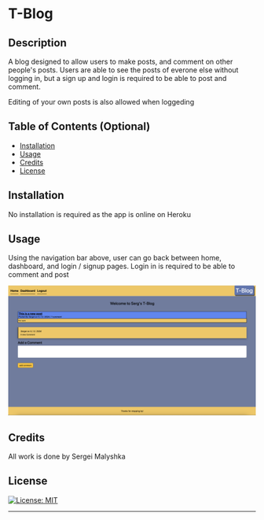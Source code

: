 # T-Blog

## Description

A blog designed to allow users to make posts, and comment on other people's posts. Users are able to see the posts of everone else without logging in, but
a sign up and login is required to be able to post and comment.

Editing of your own posts is also allowed when loggeding 

## Table of Contents (Optional)


- [Installation](#installation)
- [Usage](#usage)
- [Credits](#credits)
- [License](#license)

## Installation

No installation is required as the app is online on Heroku

## Usage

Using the navigation bar above, user can go back between home, dashboard, and login / signup pages. Login in is required to be able to comment and post

![alt text](assets/screenshot.png)

## Credits

All work is done by Sergei Malyshka

## License

[![License: MIT](https://img.shields.io/badge/License-MIT-yellow.svg)](https://opensource.org/licenses/MIT)



---